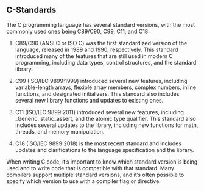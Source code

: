## C-Standards

The C programming language has several standard versions, with the most commonly used ones being C89/C90, C99, C11, and C18:

1. C89/C90 (ANSI C or ISO C) was the first standardized version of the language, released in 1989 and 1990, respectively. This standard introduced many of the features that are still used in modern C programming, including data types, control structures, and the standard library.

2. C99 (ISO/IEC 9899:1999) introduced several new features, including variable-length arrays, flexible array members, complex numbers, inline functions, and designated initializers. This standard also includes several new library functions and updates to existing ones.

3. C11 (ISO/IEC 9899:2011) introduced several new features, including _Generic, static_assert, and the atomic type qualifier. This standard also includes several updates to the library, including new functions for math, threads, and memory manipulation.

4. C18 (ISO/IEC 9899:2018) is the most recent standard and includes updates and clarifications to the language specification and the library.

When writing C code, it’s important to know which standard version is being used and to write code that is compatible with that standard. Many compilers support multiple standard versions, and it’s often possible to specify which version to use with a compiler flag or directive.